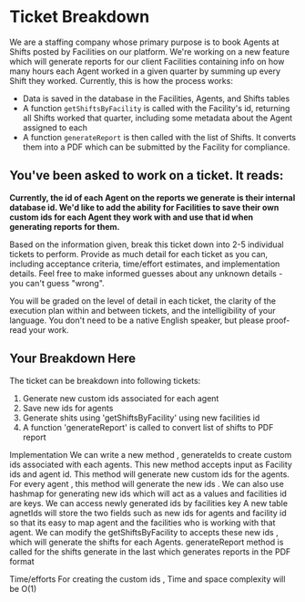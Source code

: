 # Ticket Breakdown

We are a staffing company whose primary purpose is to book Agents at Shifts posted by Facilities on our platform. We're working on a new feature which will generate reports for our client Facilities containing info on how many hours each Agent worked in a given quarter by summing up every Shift they worked. Currently, this is how the process works:

- Data is saved in the database in the Facilities, Agents, and Shifts tables
- A function `getShiftsByFacility` is called with the Facility's id, returning all Shifts worked that quarter, including some metadata about the Agent assigned to each
- A function `generateReport` is then called with the list of Shifts. It converts them into a PDF which can be submitted by the Facility for compliance.

## You've been asked to work on a ticket. It reads:

**Currently, the id of each Agent on the reports we generate is their internal database id. We'd like to add the ability for Facilities to save their own custom ids for each Agent they work with and use that id when generating reports for them.**

Based on the information given, break this ticket down into 2-5 individual tickets to perform. Provide as much detail for each ticket as you can, including acceptance criteria, time/effort estimates, and implementation details. Feel free to make informed guesses about any unknown details - you can't guess "wrong".

You will be graded on the level of detail in each ticket, the clarity of the execution plan within and between tickets, and the intelligibility of your language. You don't need to be a native English speaker, but please proof-read your work.

## Your Breakdown Here

The ticket can be breakdown into following tickets:

1. Generate new custom ids associated for each agent
2. Save new ids for agents
3. Generate shits using 'getShiftsByFacility' using new facilities id
4. A function 'generateReport' is called to convert list of shifts to PDF report

Implementation
We can write a new method , generateIds to create custom ids associated with each agents. This new method accepts input as Facility ids and agent id. This method will generate new custom ids for the agents. For every agent , this method will generate the new ids . We can also use hashmap for generating new ids which will act as a values and facilities id are keys. We can access newly generated ids by facilities key
A new table agnetIds will store the two fields such as new ids for agents and facility id so that its easy to map agent and the facilities who is working with that agent.
We can modify the getShiftsByFacility to accepts these new ids , which will generate the shifts for each Agents.
generateReport method is called for the shifts generate in the last which generates reports in the PDF format

Time/efforts 
For creating the custom ids , Time and space complexity will be O(1)